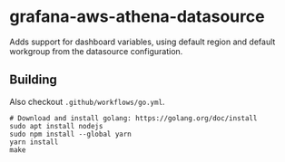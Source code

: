 # grafana-aws-athena-datasource
Adds support for dashboard variables, using default region and default workgroup from the datasource configuration.

## Building
Also checkout `.github/workflows/go.yml`.

```
# Download and install golang: https://golang.org/doc/install
sudo apt install nodejs
sudo npm install --global yarn
yarn install
make
```
